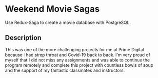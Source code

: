 # Weekend Movie Sagas

Use Redux-Saga to create a movie database with PostgreSQL. 

## Description

This was one of the more challenging projects for me at Prime Digital because I had strep throat and Covid-19 back to back. I'm very proud of myself that I did not miss any assignments and was able to continue the program remotely and complete this project with countless bowls of soup and the support of my fantastic classmates and instructors.
